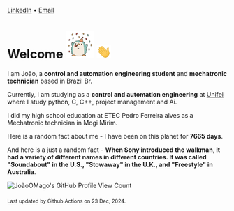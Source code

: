 [LinkedIn](https://www.linkedin.com/in/joão-pedro-gozzoli-b95641301/) &bull;
[Email](joaopedrogozzoli@gmail.com)

# Welcome <img src="happy.gif" height="64px" /> <img src="wave.gif" height="32px" />

I am João, a  **control and automation engineering student** and **mechatronic technician** based in Brazil Br.

Currently, I am studying as a **control and automation engineering** at [Unifei](https://unifei.edu.br) where I study python, C, C++, project management and Ai.

I did my high school education at ETEC Pedro Ferreira alves as a Mechatronic technician in Mogi Mirim.

Here is a random fact about me - I have been on this planet for **7665 days**.

And here is a just a random fact -  **When Sony introduced the walkman, it had a variety of different names in different countries. It was called "Soundabout" in the U.S., "Stowaway" in the U.K., and "Freestyle" in Australia**.

![JoãoOMago's GitHub Profile View Count](https://komarev.com/ghpvc/?username=JoaoOMago)

<sub>Last updated by Github Actions on 23 Dec, 2024.</sub>

